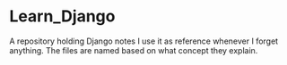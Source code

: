 # Learn_Django
A repository holding Django notes 
I use it as reference whenever I forget anything. 
The files are named based on what concept they explain. 
